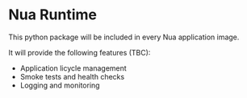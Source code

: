 Nua Runtime
===========

This python package will be included in every Nua application image.

It will provide the following features (TBC):

- Application licycle management
- Smoke tests and health checks
- Logging and monitoring

